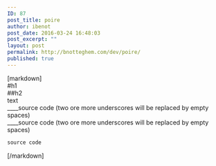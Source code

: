 ```yaml
---
ID: 87
post_title: poire
author: ibenot
post_date: 2016-03-24 16:48:03
post_excerpt: ""
layout: post
permalink: http://bnotteghem.com/dev/poire/
published: true
---
```

[markdown]  
#h1  
##h2  
text  
____source code (two ore more underscores will be replaced by empty spaces)  
____source code (two ore more underscores will be replaced by empty spaces)  

```javascript
source code
```
[/markdown]